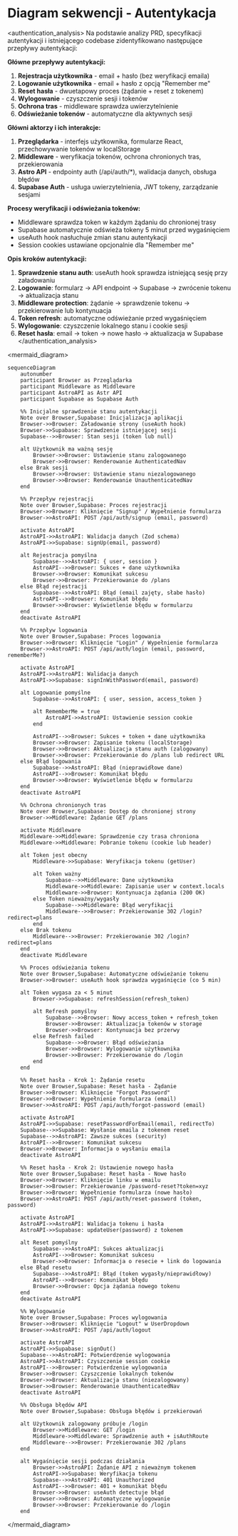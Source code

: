 # Diagram sekwencji - Autentykacja

<authentication_analysis>
Na podstawie analizy PRD, specyfikacji autentykacji i istniejącego codebase zidentyfikowano następujące przepływy autentykacji:

**Główne przepływy autentykacji:**

1. **Rejestracja użytkownika** - email + hasło (bez weryfikacji emaila)
2. **Logowanie użytkownika** - email + hasło z opcją "Remember me"
3. **Reset hasła** - dwuetapowy proces (żądanie + reset z tokenem)
4. **Wylogowanie** - czyszczenie sesji i tokenów
5. **Ochrona tras** - middleware sprawdza uwierzytelnienie
6. **Odświeżanie tokenów** - automatyczne dla aktywnych sesji

**Główni aktorzy i ich interakcje:**

1. **Przeglądarka** - interfejs użytkownika, formularze React, przechowywanie tokenów w localStorage
2. **Middleware** - weryfikacja tokenów, ochrona chronionych tras, przekierowania
3. **Astro API** - endpointy auth (/api/auth/\*), walidacja danych, obsługa błędów
4. **Supabase Auth** - usługa uwierzytelnienia, JWT tokeny, zarządzanie sesjami

**Procesy weryfikacji i odświeżania tokenów:**

- Middleware sprawdza token w każdym żądaniu do chronionej trasy
- Supabase automatycznie odświeża tokeny 5 minut przed wygaśnięciem
- useAuth hook nasłuchuje zmian stanu autentykacji
- Session cookies ustawiane opcjonalnie dla "Remember me"

**Opis kroków autentykacji:**

1. **Sprawdzenie stanu auth**: useAuth hook sprawdza istniejącą sesję przy załadowaniu
2. **Logowanie**: formularz → API endpoint → Supabase → zwrócenie tokenu → aktualizacja stanu
3. **Middleware protection**: żądanie → sprawdzenie tokenu → przekierowanie lub kontynuacja
4. **Token refresh**: automatyczne odświeżanie przed wygaśnięciem
5. **Wylogowanie**: czyszczenie lokalnego stanu i cookie sesji
6. **Reset hasła**: email → token → nowe hasło → aktualizacja w Supabase
   </authentication_analysis>

<mermaid_diagram>

```mermaid
sequenceDiagram
    autonumber
    participant Browser as Przeglądarka
    participant Middleware as Middleware
    participant AstroAPI as Astr API
    participant Supabase as Supabase Auth

    %% Inicjalne sprawdzenie stanu autentykacji
    Note over Browser,Supabase: Inicjalizacja aplikacji
    Browser->>Browser: Załadowanie strony (useAuth hook)
    Browser->>Supabase: Sprawdzenie istniejącej sesji
    Supabase-->>Browser: Stan sesji (token lub null)

    alt Użytkownik ma ważną sesję
        Browser->>Browser: Ustawienie stanu zalogowanego
        Browser->>Browser: Renderowanie AuthenticatedNav
    else Brak sesji
        Browser->>Browser: Ustawienie stanu niezalogowanego
        Browser->>Browser: Renderowanie UnauthenticatedNav
    end

    %% Przepływ rejestracji
    Note over Browser,Supabase: Proces rejestracji
    Browser->>Browser: Kliknięcie "Signup" / Wypełnienie formularza
    Browser->>AstroAPI: POST /api/auth/signup (email, password)

    activate AstroAPI
    AstroAPI->>AstroAPI: Walidacja danych (Zod schema)
    AstroAPI->>Supabase: signUp(email, password)

    alt Rejestracja pomyślna
        Supabase-->>AstroAPI: { user, session }
        AstroAPI-->>Browser: Sukces + dane użytkownika
        Browser->>Browser: Komunikat sukcesu
        Browser->>Browser: Przekierowanie do /plans
    else Błąd rejestracji
        Supabase-->>AstroAPI: Błąd (email zajęty, słabe hasło)
        AstroAPI-->>Browser: Komunikat błędu
        Browser->>Browser: Wyświetlenie błędu w formularzu
    end
    deactivate AstroAPI

    %% Przepływ logowania
    Note over Browser,Supabase: Proces logowania
    Browser->>Browser: Kliknięcie "Login" / Wypełnienie formularza
    Browser->>AstroAPI: POST /api/auth/login (email, password, rememberMe?)

    activate AstroAPI
    AstroAPI->>AstroAPI: Walidacja danych
    AstroAPI->>Supabase: signInWithPassword(email, password)

    alt Logowanie pomyślne
        Supabase-->>AstroAPI: { user, session, access_token }

        alt RememberMe = true
            AstroAPI->>AstroAPI: Ustawienie session cookie
        end

        AstroAPI-->>Browser: Sukces + token + dane użytkownika
        Browser->>Browser: Zapisanie tokenu (localStorage)
        Browser->>Browser: Aktualizacja stanu auth (zalogowany)
        Browser->>Browser: Przekierowanie do /plans lub redirect URL
    else Błąd logowania
        Supabase-->>AstroAPI: Błąd (nieprawidłowe dane)
        AstroAPI-->>Browser: Komunikat błędu
        Browser->>Browser: Wyświetlenie błędu w formularzu
    end
    deactivate AstroAPI

    %% Ochrona chronionych tras
    Note over Browser,Supabase: Dostęp do chronionej strony
    Browser->>Middleware: Żądanie GET /plans

    activate Middleware
    Middleware->>Middleware: Sprawdzenie czy trasa chroniona
    Middleware->>Middleware: Pobranie tokenu (cookie lub header)

    alt Token jest obecny
        Middleware->>Supabase: Weryfikacja tokenu (getUser)

        alt Token ważny
            Supabase-->>Middleware: Dane użytkownika
            Middleware->>Middleware: Zapisanie user w context.locals
            Middleware->>Browser: Kontynuacja żądania (200 OK)
        else Token nieważny/wygasły
            Supabase-->>Middleware: Błąd weryfikacji
            Middleware-->>Browser: Przekierowanie 302 /login?redirect=plans
        end
    else Brak tokenu
        Middleware-->>Browser: Przekierowanie 302 /login?redirect=plans
    end
    deactivate Middleware

    %% Proces odświeżania tokenu
    Note over Browser,Supabase: Automatyczne odświeżanie tokenu
    Browser->>Browser: useAuth hook sprawdza wygaśnięcie (co 5 min)

    alt Token wygasa za < 5 minut
        Browser->>Supabase: refreshSession(refresh_token)

        alt Refresh pomyślny
            Supabase-->>Browser: Nowy access_token + refresh_token
            Browser->>Browser: Aktualizacja tokenów w storage
            Browser->>Browser: Kontynuacja bez przerwy
        else Refresh failed
            Supabase-->>Browser: Błąd odświeżania
            Browser->>Browser: Wylogowanie użytkownika
            Browser->>Browser: Przekierowanie do /login
        end
    end

    %% Reset hasła - Krok 1: Żądanie resetu
    Note over Browser,Supabase: Reset hasła - Żądanie
    Browser->>Browser: Kliknięcie "Forgot Password"
    Browser->>Browser: Wypełnienie formularza (email)
    Browser->>AstroAPI: POST /api/auth/forgot-password (email)

    activate AstroAPI
    AstroAPI->>Supabase: resetPasswordForEmail(email, redirectTo)
    Supabase-->>Supabase: Wysłanie emaila z tokenem reset
    Supabase-->>AstroAPI: Zawsze sukces (security)
    AstroAPI-->>Browser: Komunikat sukcesu
    Browser->>Browser: Informacja o wysłaniu emaila
    deactivate AstroAPI

    %% Reset hasła - Krok 2: Ustawienie nowego hasła
    Note over Browser,Supabase: Reset hasła - Nowe hasło
    Browser->>Browser: Kliknięcie linku w emailu
    Browser->>Browser: Przekierowanie /password-reset?token=xyz
    Browser->>Browser: Wypełnienie formularza (nowe hasło)
    Browser->>AstroAPI: POST /api/auth/reset-password (token, password)

    activate AstroAPI
    AstroAPI->>AstroAPI: Walidacja tokenu i hasła
    AstroAPI->>Supabase: updateUser(password) z tokenem

    alt Reset pomyślny
        Supabase-->>AstroAPI: Sukces aktualizacji
        AstroAPI-->>Browser: Komunikat sukcesu
        Browser->>Browser: Informacja o resecie + link do logowania
    else Błąd resetu
        Supabase-->>AstroAPI: Błąd (token wygasły/nieprawidłowy)
        AstroAPI-->>Browser: Komunikat błędu
        Browser->>Browser: Opcja żądania nowego tokenu
    end
    deactivate AstroAPI

    %% Wylogowanie
    Note over Browser,Supabase: Proces wylogowania
    Browser->>Browser: Kliknięcie "Logout" w UserDropdown
    Browser->>AstroAPI: POST /api/auth/logout

    activate AstroAPI
    AstroAPI->>Supabase: signOut()
    Supabase-->>AstroAPI: Potwierdzenie wylogowania
    AstroAPI->>AstroAPI: Czyszczenie session cookie
    AstroAPI-->>Browser: Potwierdzenie wylogowania
    Browser->>Browser: Czyszczenie lokalnych tokenów
    Browser->>Browser: Aktualizacja stanu (niezalogowany)
    Browser->>Browser: Renderowanie UnauthenticatedNav
    deactivate AstroAPI

    %% Obsługa błędów API
    Note over Browser,Supabase: Obsługa błędów i przekierowań

    alt Użytkownik zalogowany próbuje /login
        Browser->>Middleware: GET /login
        Middleware->>Middleware: Sprawdzenie auth + isAuthRoute
        Middleware-->>Browser: Przekierowanie 302 /plans
    end

    alt Wygaśnięcie sesji podczas działania
        Browser->>AstroAPI: Żądanie API z nieważnym tokenem
        AstroAPI->>Supabase: Weryfikacja tokenu
        Supabase-->>AstroAPI: 401 Unauthorized
        AstroAPI-->>Browser: 401 + komunikat błędu
        Browser->>Browser: useAuth detectuje błąd
        Browser->>Browser: Automatyczne wylogowanie
        Browser->>Browser: Przekierowanie do /login
    end
```

</mermaid_diagram>
